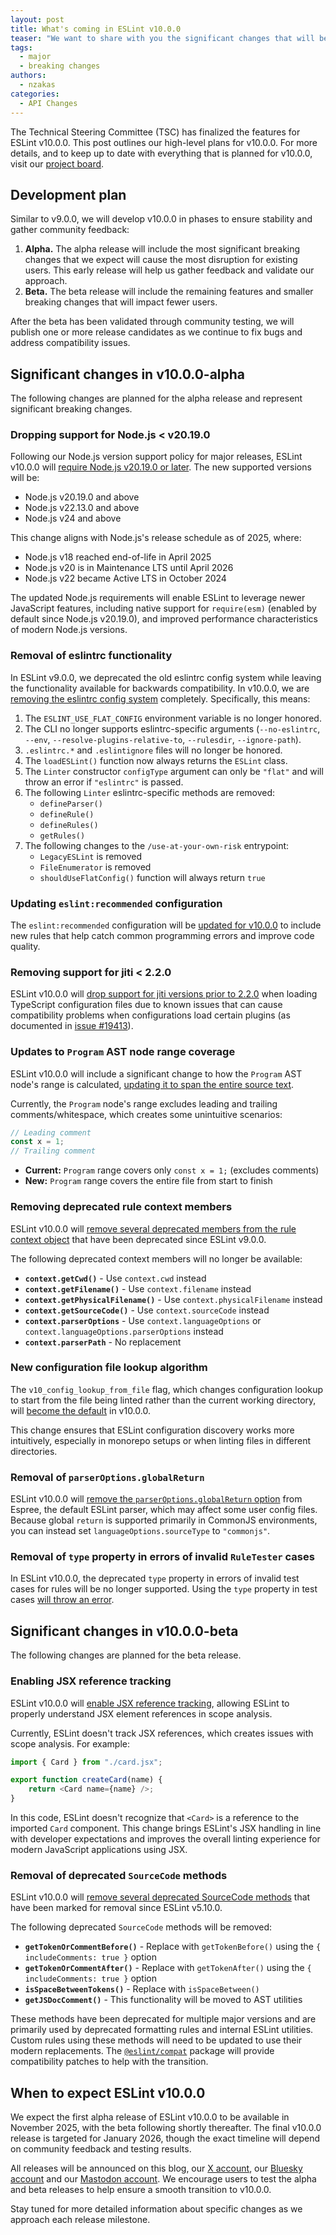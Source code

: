 ```yaml
---
layout: post
title: What's coming in ESLint v10.0.0
teaser: "We want to share with you the significant changes that will be coming in v10.0.0 so you can better prepare for the changes and understand why the changes are necessary."
tags:
  - major
  - breaking changes
authors:
  - nzakas
categories:
  - API Changes
---
```


The Technical Steering Committee (TSC) has finalized the features for ESLint v10.0.0. This post outlines our high-level plans for v10.0.0. For more details, and to keep up to date with everything that is planned for v10.0.0, visit our [project board](https://github.com/orgs/eslint/projects/6).

## Development plan

Similar to v9.0.0, we will develop v10.0.0 in phases to ensure stability and gather community feedback:

1. **Alpha.** The alpha release will include the most significant breaking changes that we expect will cause the most disruption for existing users. This early release will help us gather feedback and validate our approach.
2. **Beta.** The beta release will include the remaining features and smaller breaking changes that will impact fewer users.

After the beta has been validated through community testing, we will publish one or more release candidates as we continue to fix bugs and address compatibility issues.

## Significant changes in v10.0.0-alpha

The following changes are planned for the alpha release and represent significant breaking changes.

### Dropping support for Node.js < v20.19.0

Following our Node.js version support policy for major releases, ESLint v10.0.0 will [require Node.js v20.19.0 or later](https://github.com/eslint/eslint/issues/19969). The new supported versions will be:

* Node.js v20.19.0 and above
* Node.js v22.13.0 and above
* Node.js v24 and above

This change aligns with Node.js's release schedule as of 2025, where:

* Node.js v18 reached end-of-life in April 2025
* Node.js v20 is in Maintenance LTS until April 2026
* Node.js v22 became Active LTS in October 2024

The updated Node.js requirements will enable ESLint to leverage newer JavaScript features, including native support for `require(esm)` (enabled by default since Node.js v20.19.0), and improved performance characteristics of modern Node.js versions.

### Removal of eslintrc functionality

In ESLint v9.0.0, we deprecated the old eslintrc config system while leaving the functionality available for backwards compatibility. In v10.0.0, we are [removing the eslintrc config system](https://eslint.org/blog/2023/10/flat-config-rollout-plans/#eslintrc-removed-in-eslint-v10.0.0) completely. Specifically, this means:

1. The `ESLINT_USE_FLAT_CONFIG` environment variable is no longer honored.
1. The CLI no longer supports eslintrc-specific arguments (`--no-eslintrc`, `--env`, `--resolve-plugins-relative-to`, `--rulesdir`, `--ignore-path`).
1. `.eslintrc.*` and `.eslintignore` files will no longer be honored.
1. The `loadESLint()` function now always returns the `ESLint` class.
1. The `Linter` constructor `configType` argument can only be `"flat"` and will throw an error if `"eslintrc"` is passed.
1. The following `Linter` eslintrc-specific methods are removed:
    * `defineParser()`
    * `defineRule()`
    * `defineRules()`
    * `getRules()`
1. The following changes to the `/use-at-your-own-risk` entrypoint:
    * `LegacyESLint` is removed
    * `FileEnumerator` is removed
    * `shouldUseFlatConfig()` function will always return `true`

### Updating `eslint:recommended` configuration

The `eslint:recommended` configuration will be [updated for v10.0.0](https://github.com/eslint/eslint/issues/19966) to include new rules that help catch common programming errors and improve code quality.

### Removing support for jiti < 2.2.0

ESLint v10.0.0 will [drop support for jiti versions prior to 2.2.0](https://github.com/eslint/eslint/issues/19765) when loading TypeScript configuration files due to known issues that can cause compatibility problems when configurations load certain plugins (as documented in [issue #19413](https://github.com/eslint/eslint/issues/19413)).

### Updates to `Program` AST node range coverage

ESLint v10.0.0 will include a significant change to how the `Program` AST node's range is calculated, [updating it to span the entire source text](https://github.com/eslint/js/issues/648).

Currently, the `Program` node's range excludes leading and trailing comments/whitespace, which creates some unintuitive scenarios:

```javascript
// Leading comment
const x = 1;
// Trailing comment
```

* **Current:** `Program` range covers only `const x = 1;` (excludes comments)
* **New:** `Program` range covers the entire file from start to finish

### Removing deprecated rule context members

ESLint v10.0.0 will [remove several deprecated members from the rule context object](https://github.com/eslint/eslint/pull/20086) that have been deprecated since ESLint v9.0.0.

The following deprecated context members will no longer be available:

* **`context.getCwd()`** - Use `context.cwd` instead
* **`context.getFilename()`** - Use `context.filename` instead
* **`context.getPhysicalFilename()`** - Use `context.physicalFilename` instead
* **`context.getSourceCode()`** - Use `context.sourceCode` instead
* **`context.parserOptions`** - Use `context.languageOptions` or `context.languageOptions.parserOptions` instead
* **`context.parserPath`** - No replacement


### New configuration file lookup algorithm

The `v10_config_lookup_from_file` flag, which changes configuration lookup to start from the file being linted rather than the current working directory, will [become the default](https://github.com/eslint/eslint/issues/19967) in v10.0.0.

This change ensures that ESLint configuration discovery works more intuitively, especially in monorepo setups or when linting files in different directories.

### Removal of `parserOptions.globalReturn`

ESLint v10.0.0 will [remove the `parserOptions.globalReturn` option](https://github.com/eslint/js/issues/525) from Espree, the default ESLint parser, which may affect some user config files. Because global `return` is supported primarily in CommonJS environments, you can instead set `languageOptions.sourceType` to `"commonjs"`.

### Removal of `type` property in errors of invalid `RuleTester` cases

In ESLint v10.0.0, the deprecated `type` property in errors of invalid test cases for rules will be no longer supported. Using the `type` property in test cases [will throw an error](https://github.com/eslint/eslint/issues/19029).

## Significant changes in v10.0.0-beta

The following changes are planned for the beta release.

### Enabling JSX reference tracking

ESLint v10.0.0 will [enable JSX reference tracking](https://github.com/eslint/eslint/issues/19495), allowing ESLint to properly understand JSX element references in scope analysis.

Currently, ESLint doesn't track JSX references, which creates issues with scope analysis. For example:

```javascript
import { Card } from "./card.jsx";

export function createCard(name) {
    return <Card name={name} />;
}
```

In this code, ESLint doesn't recognize that `<Card>` is a reference to the imported `Card` component. This change brings ESLint's JSX handling in line with developer expectations and improves the overall linting experience for modern JavaScript applications using JSX.

### Removal of deprecated `SourceCode` methods

ESLint v10.0.0 will [remove several deprecated SourceCode methods](https://github.com/eslint/eslint/issues/20113) that have been marked for removal since ESLint v5.10.0.

The following deprecated `SourceCode` methods will be removed:

* **`getTokenOrCommentBefore()`** - Replace with `getTokenBefore()` using the `{ includeComments: true }` option
* **`getTokenOrCommentAfter()`** - Replace with `getTokenAfter()` using the `{ includeComments: true }` option
* **`isSpaceBetweenTokens()`** - Replace with `isSpaceBetween()`
* **`getJSDocComment()`** - This functionality will be moved to AST utilities

These methods have been deprecated for multiple major versions and are primarily used by deprecated formatting rules and internal ESLint utilities. Custom rules using these methods will need to be updated to use their modern replacements. The [`@eslint/compat`](https://npmjs.com/package/@eslint/compat) package will provide compatibility patches to help with the transition.

## When to expect ESLint v10.0.0

We expect the first alpha release of ESLint v10.0.0 to be available in November 2025, with the beta following shortly thereafter. The final v10.0.0 release is targeted for January 2026, though the exact timeline will depend on community feedback and testing results.

All releases will be announced on this blog, our [X account](https://twitter.com/geteslint), our [Bluesky account](https://bsky.app/profile/eslint.org) and our [Mastodon account](https://fosstodon.org/@eslint). We encourage users to test the alpha and beta releases to help ensure a smooth transition to v10.0.0.

Stay tuned for more detailed information about specific changes as we approach each release milestone.
